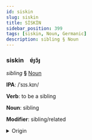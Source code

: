 ```yaml
---
id: siskin
slug: siskin
title: SİSKİN
sidebar_position: 399
tags: [siskin, Noun, Germanic]
description: sibling § Noun
---
```


### siskin&emsp;<span kind="abugida">ɐ́ȷɔ̃ȷ</span>

*sibling* **§** [Noun](../../tags/Noun)

**IPA**: /ˈsɪs.kɪn/

**Verb**: to be a sibling

**Noun**: sibling

**Modifier**: sibling/related

<details>
    <summary>Origin</summary>
    Icelandic systkin /ˈsɪs(t)kɪːn/<br/>
    <em>Germanic Language Family</em>
</details>